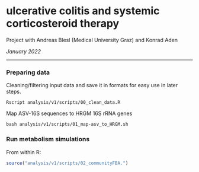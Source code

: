 # ulcerative colitis and systemic corticosteroid therapy

Project with Andreas Blesl (Medical University Graz) and Konrad Aden

*January 2022*

----

### Preparing data

Cleaning/filtering input data and save it in formats for easy use in later steps.

```shell
Rscript analysis/v1/scripts/00_clean_data.R
```

Map ASV-16S sequences to HRGM 16S rRNA genes

```shell
bash analysis/v1/scripts/01_map-asv_to_HRGM.sh
```



### Run metabolism simulations

From within R:

```r
source("analysis/v1/scripts/02_communityFBA.")
```